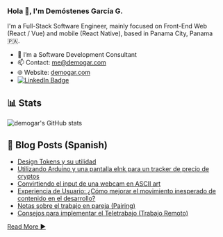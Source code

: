 ### Hola 👋, I'm Demóstenes García G.

I'm a Full-Stack Software Engineer, mainly focused on Front-End Web (React / Vue) and mobile (React Native), based in Panama City, Panama 🇵🇦.

- 🔭 I’m a Software Development Consultant
- 📫 Contact: [me@demogar.com](mailto:me@demogar.com?subject=[GitHub])
- 🌐 Website: [demogar.com](https://www.demogar.com)
- [![LinkedIn Badge](https://img.shields.io/badge/LinkedIn-blue?style=flat&logo=linkedin&labelColor=blue&link=https://www.linkedin.com/in/demogar/)](https://www.linkedin.com/in/demogar/)

## 📊 Stats

![demogar's GitHub stats](https://github-readme-stats.vercel.app/api?username=demogar&count_private=true&theme=radical)

## :pencil: Blog Posts (Spanish)

- [Design Tokens y su utilidad](https://www.demogar.com/2022/10/14/design-tokens-y-su-utilidad.html)
- [Utilizando Arduino y una pantalla eInk para un tracker de precio de cryptos](https://www.demogar.com/2022/05/01/creando-un-crypto-price-tracker-con-arduino-eink.html)
- [Convirtiendo el input de una webcam en ASCII art](https://www.demogar.com/2022/04/26/convirtiendo-video-en-ascii-art.html)
- [Experiencia de Usuario: ¿Cómo mejorar el movimiento inesperado de contenido en el desarrollo?](https://www.demogar.com/2022/03/26/cummulative-layout-shift.html)
- [Notas sobre el trabajo en pareja (Pairing)](https://www.demogar.com/2021/02/21/notas-sobre-trabajo-en-pareja-pairing.html)
- [Consejos para implementar el Teletrabajo (Trabajo Remoto)](https://www.demogar.com/2020/03/13/consejos-implementar-teletrabajo-panama.html)

[Read More ▶️](https://www.demogar.com/blog)
